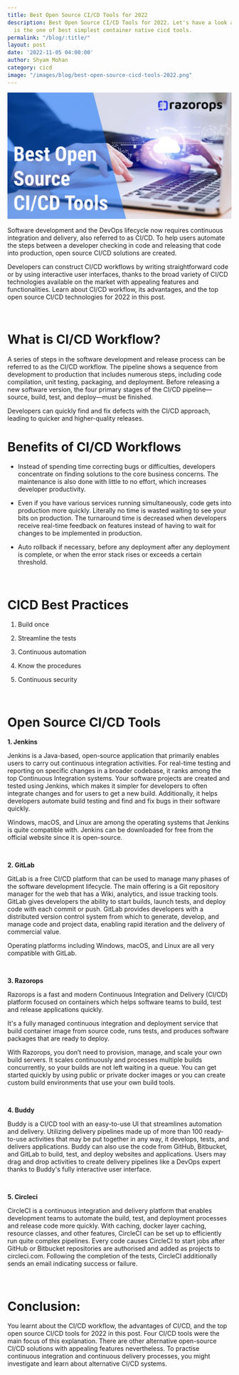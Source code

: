 ```yaml
---
title: Best Open Source CI/CD Tools for 2022
description: Best Open Source CI/CD Tools for 2022. Let's have a look at it. Razorops
  is the one of best simplest container native cicd tools.
permalink: "/blog/:title/"
layout: post
date: '2022-11-05 04:00:00'
author: Shyam Mohan
category: cicd
image: "/images/blog/best-open-source-cicd-tools-2022.png"
---
```


![](/images/blog/best-open-source-cicd-tools-2022.png)
<br>

Software development and the DevOps lifecycle now requires continuous integration and delivery, also referred to as CI/CD. To help users automate the steps between a developer checking in code and releasing that code into production, open source CI/CD solutions are created.

Developers can construct CI/CD workflows by writing straightforward code or by using interactive user interfaces, thanks to the broad variety of CI/CD technologies available on the market with appealing features and functionalities. Learn about CI/CD workflow, its advantages, and the top open source CI/CD technologies for 2022 in this post.

<br>

# What is CI/CD Workflow?
A series of steps in the software development and release process can be referred to as the CI/CD workflow. The pipeline shows a sequence from development to production that includes numerous steps, including code compilation, unit testing, packaging, and deployment. Before releasing a new software version, the four primary stages of the CI/CD pipeline—source, build, test, and deploy—must be finished.

Developers can quickly find and fix defects with the CI/CD approach, leading to quicker and higher-quality releases.

# Benefits of CI/CD Workflows

* Instead of spending time correcting bugs or difficulties, developers concentrate on finding solutions to the core business concerns. The maintenance is also done with little to no effort, which increases developer productivity.

* Even if you have various services running simultaneously, code gets into production more quickly. Literally no time is wasted waiting to see your bits on production. The turnaround time is decreased when developers receive real-time feedback on features instead of having to wait for changes to be implemented in production.

* Auto rollback if necessary, before any deployment after any deployment is complete, or when the error stack rises or exceeds a certain threshold.

<br>

# CICD Best Practices

1. Build once 
 
2. Streamline the tests
 
3. Continuous automation
 
4. Know the procedures

5. Continuous security


<br>

# Open Source CI/CD Tools

**1. Jenkins**  

Jenkins is a Java-based, open-source application that primarily enables users to carry out continuous integration activities. For real-time testing and reporting on specific changes in a broader codebase, it ranks among the top Continuous Integration systems. Your software projects are created and tested using Jenkins, which makes it simpler for developers to often integrate changes and for users to get a new build. Additionally, it helps developers automate build testing and find and fix bugs in their software quickly.

Windows, macOS, and Linux are among the operating systems that Jenkins is quite compatible with. Jenkins can be downloaded for free from the official website since it is open-source.

<br>

**2. GitLab**  

GitLab is a free CI/CD platform that can be used to manage many phases of the software development lifecycle. The main offering is a Git repository manager for the web that has a Wiki, analytics, and issue tracking tools. GitLab gives developers the ability to start builds, launch tests, and deploy code with each commit or push. GitLab provides developers with a distributed version control system from which to generate, develop, and manage code and project data, enabling rapid iteration and the delivery of commercial value.

Operating platforms including Windows, macOS, and Linux are all very compatible with GitLab.

<br>

**3. Razorops**  

Razorops is a fast and modern Continuous Integration and Delivery (CI/CD) platform focused on containers which helps software teams to build, test and release applications quickly.

It's a fully managed continuous integration and deployment service that build container image from source code, runs tests, and produces software packages that are ready to deploy.

With Razorops, you don’t need to provision, manage, and scale your own build servers. It scales continuously and processes multiple builds concurrently, so your builds are not left waiting in a queue. You can get started quickly by using public or private docker images or you can create custom build environments that use your own build tools.

<br>

**4. Buddy**  

Buddy is a CI/CD tool with an easy-to-use UI that streamlines automation and delivery. Utilizing delivery pipelines made up of more than 100 ready-to-use activities that may be put together in any way, it develops, tests, and delivers applications. Buddy can also use the code from GitHub, Bitbucket, and GitLab to build, test, and deploy websites and applications. Users may drag and drop activities to create delivery pipelines like a DevOps expert thanks to Buddy's fully interactive user interface.

<br>

**5. Circleci**  

CircleCI is a continuous integration and delivery platform that enables development teams to automate the build, test, and deployment processes and release code more quickly. With caching, docker layer caching, resource classes, and other features, CircleCI can be set up to efficiently run quite complex pipelines. Every code causes CircleCI to start jobs after GitHub or Bitbucket repositories are authorised and added as projects to circleci.com. Following the completion of the tests, CircleCI additionally sends an email indicating success or failure.

<br>

# Conclusion:
You learnt about the CI/CD workflow, the advantages of CI/CD, and the top open source CI/CD tools for 2022 in this post. Four CI/CD tools were the main focus of this explanation. There are other alternative open-source CI/CD solutions with appealing features nevertheless. To practise continuous integration and continuous delivery processes, you might investigate and learn about alternative CI/CD systems.
